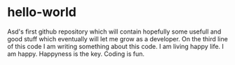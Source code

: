 # hello-world
Asd's first github repository which will contain hopefully some usefull and good stuff which eventually will let me grow as a developer.
On the third line of this code I am writing something about this code. 
I am living happy life.
I am happy.
Happyness is the key.
Coding is fun.

